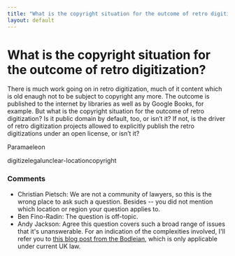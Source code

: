 ```yaml
---
title: "What is the copyright situation for the outcome of retro digitization?"
layout: default
---
```

What is the copyright situation for the outcome of retro digitization?
=====================
There is much work going on in retro digitization, much of it content
which is old enaugh not to be subject to copyright any more. The outcome
is published to the internet by libraries as well as by Google Books,
for example. But what is the copyright situation for the outcome of
retro digitization? Is it public domain by default, too, or isn’t it? If
not, is the driver of retro digitization projects allowed to explicitly
publish the retro digitizations under an open license, or isn’t it?

Paramaeleon

<div class="tags"><span class="tag">digitize</span><span class="tag">legal</span><span class="tag">unclear-location</span><span class="tag">copyright</span></div>

### Comments ###
* Christian Pietsch: We are not a community of lawyers, so this is the wrong place to ask
such a question. Besides -- you did not mention which location or region
your question applies to.
* Ben Fino-Radin: The question is off-topic.
* Andy Jackson: Agree this question covers such a broad range of issues that it's
unanswerable. For an indication of the complexities involved, I'll refer
you to [this blog post from the
Bodleian](http://bdlssblog.bodleian.ox.ac.uk/archives/197), which is
only applicable under current UK law.


